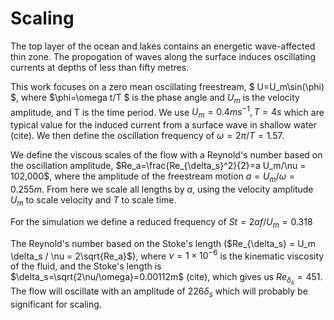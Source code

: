 # Scaling

The top layer of the ocean and lakes contains an energetic wave-affected thin zone. The propogation of waves along the surface induces oscillating currents at depths of less than fifty metres.

This work focuses on a zero mean oscillating freestream, $ U=U_m\sin(\phi) $, where $\phi=\omega t/T $ is the phase angle and $U_m$ is the velocity amplitude, and T is the time period. We use $U_m=0.4ms^{-1}, T=4s$ which are typical value for the induced current from a surface wave in shallow water (cite). We then define the oscillation frequency of $\omega=2\pi / T = 1.57$.

We define the viscous scales of the flow with a Reynold's number based on the oscillation amplitude, $Re_a=\frac{Re_{\delta_s}^2}{2}=a U_m/\nu = 102,000$, where the amplitude of the freestream motion $a=U_m/\omega=0.255m$. From here we scale all lengths by $a$, using the velocity amplitude $U_m$ to scale velocity and $T$ to scale time.

For the simulation we define a reduced frequency of $St = 2a f /U_m = 0.318$

The Reynold's number based on the Stoke's length ($Re_{\delta_s} = U_m \delta_s / \nu = 2\sqrt{Re_a}$), where $\nu=1\times 10^{-6}$ is the kinematic viscosity of the fluid, and the Stoke's length is $\delta_s=\sqrt{2\nu/\omega}=0.00112m$ (cite), which gives us $Re_{\delta_s} = 451$. The flow will oscillate with an amplitude of $226 \delta_s$ which will probably be significant for scaling.